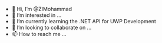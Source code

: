 - 👋 Hi, I’m @ZIMohammad
- 👀 I’m interested in ...
- 🌱 I’m currently learning the .NET API for UWP Development
- 💞️ I’m looking to collaborate on ...
- 📫 How to reach me ...

<!---
ZIMohammad/ZIMohammad is a ✨ special ✨ repository because its `README.md` (this file) appears on your GitHub profile.
You can click the Preview link to take a look at your changes.
--->
